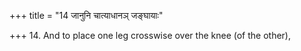 +++
title = "14 जानुनि चात्याधानञ् जङ्घायाः"

+++
14. And to place one leg crosswise over the knee (of the other),
